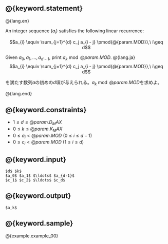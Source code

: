 ## @{keyword.statement}

@{lang.en}

An integer sequence $(a_i)$ satisfies the following linear recurrence:

$$a_{i} \equiv \sum_{j=1}^{d} c_j a_{i - j} \pmod{@{param.MOD}},\  i\geq d$$

Given $a_0,a_1,\ldots,a_{d-1}$, print $a_k \bmod @{param.MOD}$.
@{lang.ja}
$$a_{i} \equiv \sum_{j=1}^{d} c_j a_{i - j} \pmod{@{param.MOD}},\  i\geq d$$

を満たす数列$a$の初めの$d$項が与えられる。$a_k \bmod @{param.MOD}$を求めよ。

@{lang.end}

## @{keyword.constraints}

- $1 \leq d \leq @{param.D_MAX}$
- $0 \leq k \leq @{param.K_MAX}$
- $0 \leq a_i \lt @{param.MOD}\ (0 \leq i \leq d-1)$
- $0 \leq c_i \lt @{param.MOD}\ (1 \leq i \leq d)$

## @{keyword.input}

```
$d$ $k$
$a_0$ $a_1$ $\ldots$ $a_{d-1}$
$c_1$ $c_2$ $\ldots$ $c_d$
```

## @{keyword.output}

```
$a_k$
```

## @{keyword.sample}

@{example.example_00}
